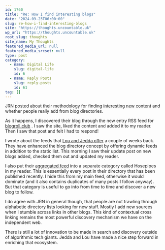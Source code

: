 ```yaml
---
id: 1760
title: "Re: How I find interesting blogs"
date: "2024-09-23T06:00:00"
slug: re-how-i-find-interesting-blogs
site: "https://thoughts.uncountable.uk"
wp_url: "https://thoughts.uncountable.uk"
root_slug: thoughts
site_name: My Thoughts
featured_media_url: null
featured_media_srcset: null
type: post
category:
  - name: Digital Life
    slug: digital-life
    id: 6
  - name: Reply Posts
    slug: reply-posts
    id: 61
tag: []
---
```



<p>JRN posted about their methodology for finding <a href="https://jrn.sh/post/how-i-find-interesting-blogs">interesting new content</a> and whether people really add from blog directories.</p>



<p>As it happens, I discovered their blog through the new entry RSS feed for <a href="https://blogroll.club/">blogroll.club</a> .  I saw the site, liked the content and added it to my reader.  Then I saw that post and felt I had to respond!</p>



<p>I wrote about the feeds that <a href="https://thoughts.uncountable.uk/blog-roll-club/" data-type="post" data-id="1622">Lou and Jedda offer</a> a couple of weeks back.  They have enhanced the blog directory concept by offering dynamic feeds in addition to the static list.  This morning I saw their update post on new blogs added, checked them out and updated my reader.</p>



<p>I also put their <a href="https://www.inoreader.com/stream/user/1005111300/tag/A%20Blogroll">aggregated feed</a> into a separate category called Hosepipes in my reader.  This is essentially every post in their directory that has been published recently.  I hide this from my main feed, otherwise it would dominate (and it also contains duplicates of many posts I follow anyway).  But that category is useful to go into from time to time and discover a new blog to follow.</p>



<p>I do agree with JRN in general though, that people are not trawling through alphabetic directory lists looking for new stuff.  Mostly I add new sources when I stumble across links in other blogs.  This kind of contextual cross linking remains the most powerful discovery mechanism we have on the independent web.</p>



<p>There is still a lot of innovation to be made in search and discovery outside of algorithmic tech giants.  Jedda and Lou have made a nice step forward in enriching that ecosystem.</p>

